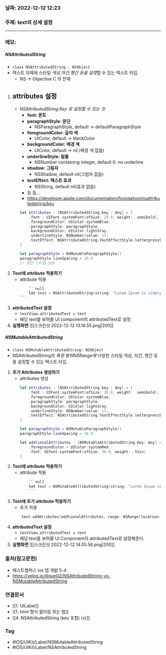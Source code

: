 ### 날짜: 2022-12-12 12:23

### 주제: text의 상세 설정
---
### 메모: 
##### NSAttributedString 
- <code>class NSAttributedString : NSObject</code> 
- 텍스트 자체에 스타일 *색상,자간,행간 등을 설정*할 수 있는 텍스트 타입.
	- NS -> Objective C 의 잔재 
1. **attributes 설정** 
	- 
	- *NSAttributedString.Key 로 설정할 수 있는 것*
		- **font: 폰트** 
		- **paragraphStyle: 문단** 
			- NSParagraphStyle, default -> defaultParagraphStyle
		- **foregroundColor: 글자 색**
			- UIColor, default -> blackColor
		- **backgroundColor: 배경 색**
			- UIColor, default -> nil (배경 색 없음)
		- **underlineStyle: 밑줄** 
			- NSNumber containing integer, default 0: no underline 
		- **shadow: 그림자**
			- NSShadow, default nil(그럼자 없음)
		- **textEffect: 텍스트 효과**
			- NSString, default nil(효과 없음)
		- 등 등...
		- https://developer.apple.com/documentation/foundation/nsattributedstring/key
		~~~ swift
		let attributes : [NSAtrributedString.key : Any] = [ 
			.font : UIFont.systemFont(ofSize: 20.0, weight: .semibold), 
			.foregroundColor: UIColor.systemBlue, 
			.paragraphStyle: paragraphStyle, 
			.backgroundColor: UIColor.lightGray, 
			.underlineStyle: NSNumber(value: 1), 
			.textEffect: NSAtrributedString.TextEffectStyle.letterpressStyle
		]
		
		let paragraphStyle = NSMutableParagraphStyle()
		paragraphStyle.lineSpacing = 10.0
		// 문단 스타일 설정 
		~~~
2.  **Text에 attribute 적용하기**
	- attribute 적용
		~~~ swift
			```null
			let text = NSAttributedString(string: "Lorem Ipsum is simply dummied text of the printing and typesetting industry. Lorem Ipsum has been the industry's standard dummy text ever since the 1500s when an unknown printer took a galley of type and scrambled it to make a type specimen book. It has survived not only five centuries, but also the leap into electronic typesetting, remaining essentially unchanged. It was popularised in the 1960s with the release of Letraset sheets containing Lorem Ipsum passages, and more recently with desktop publishing software like Aldus PageMaker including versions of Lorem Ipsum.", attributes: attributes)
		```
		~~~
3. **attributedText 설정** 
	- <code>textView.attributedText = text</code>
	- 해당 text를 보여줄 UI component의 attributedText로 설정
4. **실행화면**
	 ![[스크린샷 2022-12-12 13.16.55.png|200]]
##### NSMutableAttributedString
- <code>class NSMutableAttributedString: NSObject</code>
- NSAttributedString의 *특정 범위NSRange에* 다양한 스타일 색상, 자간, 행간 등을 설정할 수 있는 텍스트 타입. 
1. **추가 Attributes 생성하기**
	- attributes 생성
		~~~ swift
		let attributes : [NSAtrributedString.key : Any] = [ 
			.font : UIFont.systemFont(ofSize: 20.0, weight: .semibold), 
			.foregroundColor: UIColor.systemBlue, 
			.paragraphStyle: paragraphStyle, 
			.backgroundColor: UIColor.lightGray, 
			.underlineStyle: NSNumber(value: 1), 
			.textEffect: NSAtrributedString.TextEffectStyle.letterpressStyle
		]
		
		let paragraphStyle = NSMutableParagraphStyle()
		paragraphStyle.lineSpacing = 10.0
		
		let addtionalAttributes : [NSMutableAttributedString.Key: Any] = [
			.foregroundColor = UIColor.systemRed, 
			.font: UIFont.systemFont(ofSize: 30.0, weight: .thin)
		]
		~~~
2. **Text에 attribute 적용하기**
	- attribute 적용
		~~~ swift
			```null
			let text = NSMutableAttributedString(string: "Lorem Ipsum is simply dummy text of the printing and typesetting industry. Lorem Ipsum has been the industry's standard dummy text ever since the 1500s, when an unknown printer took a galley of type and scrambled it to make a type specimen book. It has survived not only five centuries, but also the leap into electronic typesetting, remaining essentially unchanged. It was popularised in the 1960s with the release of Letraset sheets containing Lorem Ipsum passages, and more recently with desktop publishing software like Aldus PageMaker including versions of Lorem Ipsum.", attributes: attributes)
			```
		~~~
3. **Text에 추가 attribute 적용하기**
	- 추가 적용
	~~~ swift
		text.addAtributes(addtionalAttributes, range: NSRange(location: 5, length: 27))
	~~~
4. **attributedText 설정**
	- <code>textView.attributedText = text</code>
	- 해당 text를 보여줄 UI Component의 attributedText로 설정해준다.
5. **실행화면**
	![[스크린샷 2022-12-12 14.05.56.png|200]]
### 출처(참고문헌) 
- 패스트켐퍼스 ios 앱 개발 5-4
- https://velog.io/@sun02/NSAttributedString-vs-NSMutableAttributedString

### 연결문서 
- [[1. UILabel]]
- [[1. html 형식 필터링 하는 법]]
- [[4. NSAttributedString (key 포함) (x)]]

### Tag
- #IOS/UIKit/Label/NSMutableAttributedString
- #IOS/UIKit/Label/NSAttributedString 
